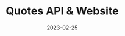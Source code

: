 ---
title: Quotes API & Website
id: quotes
live: https://quotes.zacharyc.site
source: https://github.com/ZacharyCrespin/quote-api
sourceType: github
tech:
  - Express
img: /images/code/quote.png
date: 2023-02-25
---